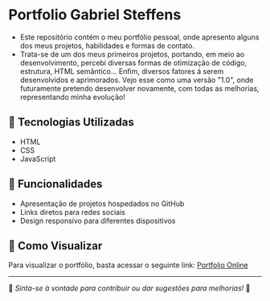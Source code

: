 # Portfolio Gabriel Steffens

- Este repositório contém o meu portfólio pessoal, onde apresento alguns dos meus projetos, habilidades e formas de contato.
- Trata-se de um dos meus primeiros projetos, portando, em meio ao desenvolvimento, percebi diversas formas de otimização de código, estrutura, HTML semântico... Enfim, diversos fatores á serem desenvolvidos
e aprimorados. Vejo esse como uma versão "1.0", onde futuramente pretendo desenvolver novamente, com todas as melhorias, representando minha evolução!

## 🚀 Tecnologias Utilizadas
- HTML
- CSS
- JavaScript

## 🎨 Funcionalidades
- Apresentação de projetos hospedados no GitHub
- Links diretos para redes sociais
- Design responsivo para diferentes dispositivos

## 📌 Como Visualizar
Para visualizar o portfólio, basta acessar o seguinte link:
[Portfolio Online](https://portfolio-gabriel-steffens.vercel.app/)


---
📌 *Sinta-se à vontade para contribuir ou dar sugestões para melhorias!* 🚀
